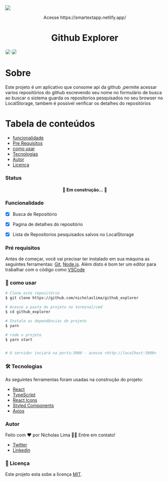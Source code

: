 <img src="https://img.shields.io/static/v1?label=log&message=githubexplorer&color=7159c1&style=for-the-badge&logo=ghost"/>

<p align="center">
    Acesse https://smartextapp.netlify.app/
</p>

<h1 align="center">Github Explorer</h1>

<div style="display: flex,flex-direction: row">
    <img  style="border-radius: 5px"  src="src/assets/imgs/giphy.gif">
    <img  style="border-radius: 5px"  src="src/assets/imgs/giphy2.gif">
 </div>
<h1>Sobre</h1>

Este projeto é um aplicativo que consome api da github ,permite acessar varios repositórios do github escrevendo seu nome no formulário de busca ao buscar o sistema guarda os repositorios pesquisados no seu browser no LocalStorage, tambem é possivel verificar os detalhes do repositórios

Tabela de conteúdos
=================
<!--ts-->
   * [funcionalidade](#funcionalidade)
   * [Pre Requisitos](#Pre-requisitos)
   * [como usar](#--como-usar)
   * [Tecnologias](#-tecnologias)
   * [Autor](#autor)
   * [Licença](#Licenca)
<!--te-->

<h3>Status</h3>
<h4 align="center"> 
 🚀 Em construção...  🚧
</h4>

 ### Funcionalidade

- [x] Busca de Repositório
- [x] Pagina de detalhes do repositório
- [x] Lista de Repositorios pesquisados salvos no LocalStorage


### Pré requisitos

Antes de começar, você vai precisar ter instalado em sua máquina as seguintes ferramentas:
[Git](https://git-scm.com), [Node.js](https://nodejs.org/en/). 
Além disto é bom ter um editor para trabalhar com o código como [VSCode](https://code.visualstudio.com/)

### 🎲 como usar
```bash
# Clone este repositório
$ git clone https://github.com/nicholaslima/github_explorer

# Acesse a pasta do projeto no terminal/cmd
$ cd github_explorer

# Instale as dependências do projeto
$ yarn 

# rode o projeto
$ yarn start


# O servidor inciará na porta:3000 - acesse <http://localhost:3000>

```  

### 🛠 Tecnologias

As seguintes ferramentas foram usadas na construção do projeto:

- [React](https://pt-br.reactjs.org/)
- [TypeScript](https://www.typescriptlang.org/)
- [React Icons](https://react-icons.github.io/react-icons/)
- [Styled Components](https://styled-components.com/)
- [Axios](https://www.npmjs.com/package/axios)


### Autor
 
 Feito com ❤️ por Nicholas Lima 👋🏽 Entre em contato!

- [Twitter](https://twitter.com/nichola58915429)
- [Linkedin](https://www.linkedin.com/in/nicholas-lima-a360311bb/)


### 📝 Licença

Este projeto esta sobe a licença [MIT](./LICENSE).
